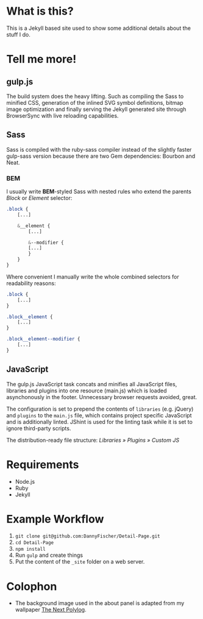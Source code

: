 # What is this?
This is a Jekyll based site used to show some additional details about the stuff I do.

# Tell me more!
## gulp.js
The build system does the heavy lifting. Such as compiling the Sass to minified CSS, generation of the inlined SVG symbol definitions, bitmap image optimization and finally serving the Jekyll generated site through BrowserSync with live reloading capabilities.

## Sass
Sass is compiled with the ruby-sass compiler instead of the slightly faster gulp-sass version because there are two Gem dependencies: Bourbon and Neat.

### BEM
I usually write **BEM**-styled Sass with nested rules who extend the parents *Block* or *Element* selector:

```scss
.block {
    [...]

    &__element {
        [...]

        &--modifier {
        [...]
        }
    }
}
```

Where convenient I manually write the whole combined selectors for readability reasons:

```scss
.block {
    [...]
}

.block__element {
    [...]
}

.block__element--modifier {
    [...]
}
```

## JavaScript
The gulp.js JavaScript task concats and minifies all JavaScript files, libraries and plugins into one resource (main.js) which is loaded asynchonously in the footer. Unnecessary browser requests avoided, great.

The configuration is set to prepend the contents of `libraries` (e.g. jQuery) and `plugins` to the `main.js` file, which contains project specific JavaScript and is additionally linted. JShint is used for the linting task while it is set to ignore third-party scripts.

The distribution-ready file structure: *Libraries » Plugins » Custom JS*


# Requirements
- Node.js
- Ruby
- Jekyll


# Example Workflow
1. `git clone git@github.com:DannyFischer/Detail-Page.git`
2. `cd Detail-Page`
3. `npm install`
4. Run `gulp` and create things
5. Put the content of the `_site` folder on a web server.


# Colophon
- The background image used in the about panel is adapted from my wallpaper [The Next Polylog](https://danny.fm/project/the-next-polylog).
